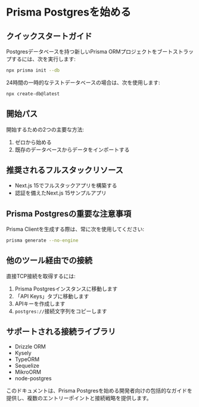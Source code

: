 # Prisma Postgresを始める

## クイックスタートガイド

Postgresデータベースを持つ新しいPrisma ORMプロジェクトをブートストラップするには、次を実行します:

```bash
npx prisma init --db
```

24時間の一時的なテストデータベースの場合は、次を使用します:
```bash
npx create-db@latest
```

## 開始パス

開始するための2つの主要な方法:
1. ゼロから始める
2. 既存のデータベースからデータをインポートする

## 推奨されるフルスタックリソース
- Next.js 15でフルスタックアプリを構築する
- 認証を備えたNext.js 15サンプルアプリ

## Prisma Postgresの重要な注意事項

Prisma Clientを生成する際は、常に次を使用してください:
```bash
prisma generate --no-engine
```

## 他のツール経由での接続

直接TCP接続を取得するには:
1. Prisma Postgresインスタンスに移動します
2. 「API Keys」タブに移動します
3. APIキーを作成します
4. `postgres://`接続文字列をコピーします

## サポートされる接続ライブラリ
- Drizzle ORM
- Kysely
- TypeORM
- Sequelize
- MikroORM
- node-postgres

このドキュメントは、Prisma Postgresを始める開発者向けの包括的なガイドを提供し、複数のエントリーポイントと接続戦略を提供します。

